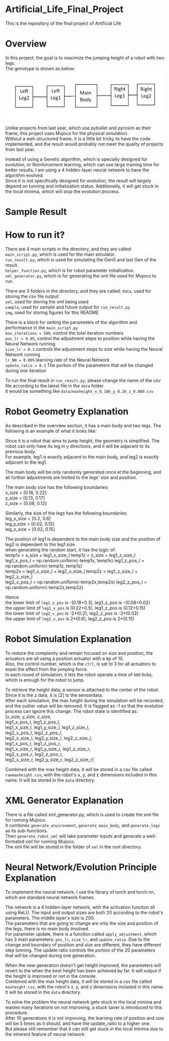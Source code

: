 # Artificial_Life_Final_Project
This is the repository of the final project of Artificial Life  

# Overview
In this project, the goal is to maximize the jumping height of a robot with two legs.  
The genotype is shown as below:  
![Genotype](/img/Genotype.png)

Unlike projects from last year, which use pybullet and pyrosim as their frame, this project uses Mujoco for the physical simulation.  
Without a well-structured frame, it is a little bit tricky to have the code implemented, and the result would probably not meet the quality of projects from last year.  
  
Instead of using a Genetic algorithm, which is specially designed for evolution, or Reinforcement learning, which can use large training time for better results, I am using a 4 hidden-layer neural network to have the algorithm evolved.  
Since it is not specifically designed for evolution, the result will largely depend on tunning and initialization status. Additionally, it will get stuck in the local minima, which will stop the evolution process.

# Sample Result

# How to run it?
There are 4 main scripts in the directory, and they are called:  
`main_script.py`, which is used for the main simulator.  
`run_result.py`, which is used for simulating the Gen0 and last Gen of the result.  
`helper_function.py`, which is for robot parameter initialization.  
`xml_generator.py`, which is for generating the xml file used for Mujoco to run.  

There are 3 folders in the directory, and they are called:
`data`, used for storing the csv file output  
`xml`, used for storing the xml being used  
`sample`, used for sample and future output for `run_result.py`  
`img`, used for storing figures for this README  
  
There is a block for setting the parameters of the algorithm and performance in the `main_script.py`  
`max_iterations = 500`, control the total iteration numbers  
`pos_lr = 0.05`, control the adjustment steps to position while having the Neural Network running    
`size_lr = 0.1`  controls the adjustment steps to size while having the Neural Network running  
`lr_NN = 0.005`  learning rate of the Neural Network  
`update_ratio = 0.3`  The portion of the parameters that will be changed during one iteration  

To run the final result in `run_result.py`, please change the name of the csv file according to the latest file in the `data` folder  
It would be something like `data/maxheight_x_0.186_y_0.16_z_0.089.csv`

# Robot Geometry Explanation
As described in the overview section, it has a main body and two legs. The following is an example of what it looks like:  

Since it is a robot that aims to jump height, the geometry is simplified. The robot can only have its leg in y directions, and it will be adjacent to its previous body.  
For example, leg1 is exactly adjacent to the main body, and leg2 is exactly adjacent to the leg1.  

The main body will be only randomly generated once at the beginning, and all further adjustments are limited to the legs' size and position.  

The main body size has the following boundaries:  
x_size = [0.18, 0.22]  
y_size = [0.13, 0.17]  
z_size = [0.08, 0.12]  

Similarly, the size of the legs has the following boundaries:  
leg_x_size = [0.2, 0.6]  
leg_y_size = [0.02, 0.15]  
leg_z_size = [0.02, 0.15]  

The position of leg1 is dependent to the main body size and the position of leg2 is dependent to the leg1 size  
when generating the random start, it has the logic of:  
temp1x = x_size + leg1_x_size_l  temp1z = z_size + leg1_z_size_l  
leg1_x_pos_l = np.random.uniform(-temp1x, temp1x)  leg1_z_pos_l = np.random.uniform(-temp1z, temp1z)  
temp2x = leg1_x_size_l + leg2_x_size_l  temp2z = leg1_z_size_l + leg2_z_size_l  
leg2_x_pos_l = np.random.uniform(-temp2x,temp2x)  leg2_z_pos_l = np.random.uniform(-temp2z,temp2z)  

Hence  
the lower limit of `leg1_x_pos` is -(0.18+0.3), leg1_z_pos is -(0.08+0.02)  
the upper limit of `leg1_x_pos` is (0.22+0.5),  leg1_z_pos is (0.12+0.15)  
the lower limit of `leg2_x_pos` is -2*(0.2),    leg2_z_pos is -2*(0.02)  
the upper limit of `leg2_x_pos` is 2*(0.6),     leg2_z_pos is 2*(0.15)  

# Robot Simulation Explanation
To reduce the complexity and remain focused on size and position, the actuators are all using a position actuator with a kp of 10.  
Also, the control number, which is the `ctrl`, is set to 3 for all actuators to expel the effect from the jumping force.  
In each round of simulation, it lets the robot operate a time of `800` ticks, which is enough for the robot to jump.  
  
To retrieve the height data, a sensor is attached to the center of the robot. Since it is the z data, it is [2] to the sensordata.  
After each simulation, the max height during the simulation will be recorded, and the outlier value will be removed. It is flagged as -1 so that the evolution process can ignore this change.
The robot state is identified as:  
[x_size, y_size, z_size,  
leg1_x_pos_l, leg1_z_pos_l,  
leg1_x_size_l, leg1_y_size_l, leg1_z_size_l,  
leg2_x_pos_l, leg2_z_pos_l,  
leg2_x_size_l, leg2_y_size_l, leg2_z_size_l,  
leg1_x_pos_r, leg1_z_pos_r,  
leg1_x_size_r, leg1_y_size_r, leg1_z_size_r,  
leg2_x_pos_r, leg2_z_pos_r,  
leg2_x_size_r, leg2_y_size_r, leg2_z_size_r]  
  
Combined with the max height data, it will be stored in a csv file called `rawmaxheight.csv`, with the robot's x, y, and z dimensions included in this name. It will be stored in the `data` directory.


# XML Generator Explanation
There is a file called xml_generator.py, which is used to create the xml file for running Mujoco.  
It combines `generate_environment`, `generate_main_body`, and `generate_legs` as its sub-functions.  
Then `generate_robot_xml` will take parameter inputs and generate a well-formated xml for running Mujoco.  
The xml file will be stored in the folder of `xml` in the root directory.

# Neural Network/Evolution Principle Explanation
To implement the neural network, I use the library of torch and torch.nn, which are standard neural network frames.  
  
The network is a 4 hidden-layer network, with the activation function all using ReLU. The input and output sizes are both 20 according to the robot's parameters. The middle layer's size is 200.  
The parameters that are going to change are only the size and position of the legs, there is no main body involved.  
For parameter update, there is a function called `apply_adjustment`, which has 3 main parameters: `pos_lr`, `size_lr`, and `update_ratio`. Due to the change and boundary of position and size are different, they have different step tunning. The update ratio controls the portion of the 20 parameters that will be changed during one generation.  
  
When the new generation doesn't get height improved, the parameters will revert to the when the best height has been achieved by far. It will output if the height is improved or not in the console.  
Combined with the max height data, it will be stored in a csv file called `maxheight.csv`, with the robot's x, y, and z dimensions included in this name. It will be stored in the `data` directory.

To solve the problem the neural network gets stuck in the local minima and wastes many iterations on not improving, a stuck saver is introduced to this procedure.  
After 10 generations it is not improving, the learning rate of position and size will be 5 times as it should, and have the update_ratio to a higher one.  
But please still remember that it can still get stuck in the local minima due to the inherent feature of neural network.
